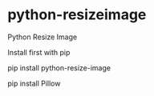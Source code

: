 # python-resizeimage
Python Resize Image

 Install first with pip
 
 pip install python-resize-image
 
 pip install Pillow
